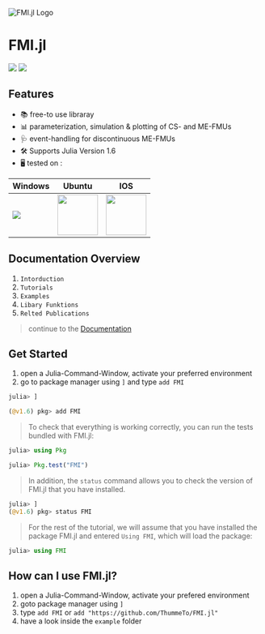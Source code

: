 ![FMI.jl Logo](https://github.com/ThummeTo/FMI.jl/blob/main/logo/dark/fmijl_logo_640_320.png "FMI.jl Logo")
# FMI.jl
[![](https://img.shields.io/badge/docs-dev-blue.svg)](https://ThummeTo.github.io/FMI.jl/dev) [![](https://github.com/ThummeTo/FMI.jl/actions/workflows/Test.yml/badge.svg)]() 
<!--- [![](https://img.shields.io/badge/docs-stable-blue.svg)](https://ThummeTo.github.io/FMI.jl/stable) --->


## Features
- 📚 free-to use libraray
- 📊 parameterization, simulation & plotting of CS- and ME-FMUs
- 🩺 event-handling for discontinuous ME-FMUs
- 🛠️ Supports Julia Version 1.6
- 🖥️ tested on :

| Windows | Ubuntu | IOS |
| ------- | ------ | --- |
| <img src="https://upload.wikimedia.org/wikipedia/commons/5/5f/Windows_logo_-_2012.svg"> | <img src="https://upload.wikimedia.org/wikipedia/commons/thumb/a/ab/Logo-ubuntu_cof-orange-hex.svg/1200px-Logo-ubuntu_cof-orange-hex.svg.png" width = "80"> | <img src = "https://upload.wikimedia.org/wikipedia/commons/thumb/f/fa/Apple_logo_black.svg/1024px-Apple_logo_black.svg.png" width = "80">|

## Documentation Overview
1. ```Intorduction```
2. ```Tutorials```
3. ```Examples```
4. ```Libary Funktions```
5. ```Relted Publications```

> continue to the [Documentation](https://ThummeTo.github.io/FMI.jl/dev)


## Get Started
1. open a Julia-Command-Window, activate your preferred environment
1. go to package manager using ```]``` and type ```add FMI```
```julia
julia> ]

(@v1.6) pkg> add FMI
```

> To check that everything is working correctly, you can run the tests bundled with FMI.jl:
```julia
julia> using Pkg

julia> Pkg.test("FMI")
```

> In addition, the ```status``` command allows you to check the version of FMI.jl that you have installed.
```julia
julia> ]
(@v1.6) pkg> status FMI
```

> For the rest of the tutorial, we will assume that you have installed the package FMI.jl and entered ``Using FMI``, which will load the package:

```julia
julia> using FMI
```
## How can I use FMI.jl?
1. open a Julia-Command-Window, activate your prefered environment
1. goto package manager using ```]```
1. type ```add FMI``` or ```add "https://github.com/ThummeTo/FMI.jl"```
1. have a look inside the ```example``` folder

